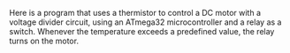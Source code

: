 Here is a program that uses a thermistor to control a DC motor with a voltage divider circuit, using an ATmega32 microcontroller and a relay as a switch. Whenever the temperature exceeds a predefined value, the relay turns on the motor.
